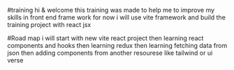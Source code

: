 #training
hi & welcome 
this training was made to help me to improve my skills in front end frame work 
for now i will use vite framework and build the training project with react jsx 

#Road map 
i will start with new vite react project 
then learning react components and hooks 
then learning redux
then learning fetching data from json 
then adding components from another resourese like tailwind or ui verse

